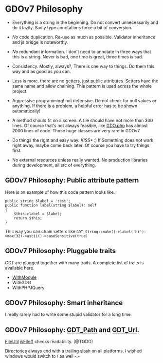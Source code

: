 # GDOv7 Philosophy

- Everything is a string in the beginning. Do not convert unnecessarily and do it lazily. Sadly type annotations force a bit of conversion.

- *No* code duplication. Re-use as much as possible. Validator inheritance and js bridge is noteworthy.

- *No* redundant information. I don't need to annotate in three ways that this is a string. Never is bad, one time is great, three times is sad.

- Consistency. Mostly, always?, There is one way to things. Do them this way and as good as you can.

- Less is more. there are no getters, just public attributes. Setters have the same name and allow chaining. This pattern is used across the whole project.

- Aggressive programming! not defensive. Do not check for null values or anything. If there is a problem, a helpful error has to be shown automatically!

- A method should fit on a screen. A file should have not more than 300 lines.
  Of course that's not always feasible,
  like [GDO.php](../GDO/Core/GDO.php)
  has almost 2000 lines of code.
  Those huge classes are very rare in GDOv7.

- Do things the right and easy way. *KISS\** :)
  If Something does not work right away, maybe come back later.
  Of course you have to try things first.

- No external resources unless really wanted. No production libraries during development, all src of everything.

## GDOv7 Philosophy: Public attribute pattern

Here is an example of how this code pattern looks like.

    public string $label = 'test';
    public function label(string $label): self
    {
        $this->label = $label;
        return $this;
    }

This way you can chain setters like `GDT_String::make()->label('hi')->max(32)->ascii()->caseSensitive(true)`

## GDOv7 Philosophy: Pluggable traits

GDT are plugged together with many traits.
A complete list of traits is available here.

- [WithModule](../)
- WithGDO
- WithPHPJQuery

## GDOv7 Philosophy: Smart inheritance

I really rarely had to write some stupid validator for a long time.

## GDOv7 Philosophy: [GDT_Path]() and [GDT_Url]().

[FileUtil]()
[isFile()]() checks readability. (@TODO)

Directories always end with a trailing slash on all platforms.
I wished windows would switch to / as well -.-
